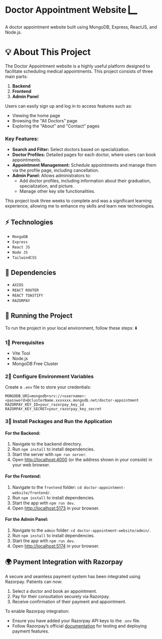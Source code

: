 # Doctor Appointment Website 🭼
A doctor appointment website built using MongoDB, Express, ReactJS, and Node.js.

# 💡 About This Project
The Doctor Appointment website is a highly useful platform designed to facilitate scheduling medical appointments. This project consists of three main parts:

1. **Backend**  
2. **Frontend**  
3. **Admin Panel**

Users can easily sign up and log in to access features such as:
- Viewing the home page
- Browsing the "All Doctors" page
- Exploring the "About" and "Contact" pages

### Key Features:
- **Search and Filter:** Select doctors based on specialization.
- **Doctor Profiles:** Detailed pages for each doctor, where users can book appointments.
- **Appointment Management:** Schedule appointments and manage them via the profile page, including cancellation.
- **Admin Panel:** Allows administrators to:
  - Add doctor profiles, including information about their graduation, specialization, and picture.
  - Manage other key site functionalities.

This project took three weeks to complete and was a significant learning experience, allowing me to enhance my skills and learn new technologies.

## ⚡ Technologies
- `MongoDB`
- `Express`
- `React JS`
- `Node JS`
- `TailwindCSS`

## 🔧 Dependencies
- `AXIOS`
- `REACT ROUTER`
- `REACT TOASTIFY`
- `RAZORPAY`

## 🚦 Running the Project

To run the project in your local environment, follow these steps: ⬇️

### 1⃣ Prerequisites
- Vite Tool
- Node.js
- MongoDB Free Cluster

### 2⃣ Configure Environment Variables
Create a `.env` file to store your credentials:

```env
MONGODB_URI=mongodb+srv://<username>:<password>@clusterName.xxxxxxx.mongodb.net/doctor-appointment
RAZORPAY_KEY_ID=your_razorpay_key_id
RAZORPAY_KEY_SECRET=your_razorpay_key_secret
```

### 3⃣ Install Packages and Run the Application

#### For the Backend:
1. Navigate to the backend directory.
2. Run `npm install` to install dependencies.
3. Start the server with `npm run server`.
4. Open [http://localhost:4000](http://localhost:4000) (or the address shown in your console) in your web browser.

#### For the Frontend:
1. Navigate to the `frontend` folder: `cd doctor-appointment-website/frontend/`.
2. Run `npm install` to install dependencies.
3. Start the app with `npm run dev`.
4. Open [http://localhost:5173](http://localhost:5173) in your browser.

#### For the Admin Panel:
1. Navigate to the `admin` folder: `cd doctor-appointment-website/admin/`.
2. Run `npm install` to install dependencies.
3. Start the app with `npm run dev`.
4. Open [http://localhost:5174](http://localhost:5174) in your browser.

## 🌍 Payment Integration with Razorpay
A secure and seamless payment system has been integrated using Razorpay. Patients can now:
1. Select a doctor and book an appointment.
2. Pay for their consultation securely via Razorpay.
3. Receive confirmation of their payment and appointment.

To enable Razorpay integration:
- Ensure you have added your Razorpay API keys to the `.env` file.
- Follow Razorpay’s official [documentation](https://razorpay.com/docs/) for testing and deploying payment features.

</details>


